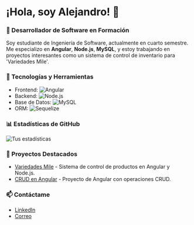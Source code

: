 # ¡Hola, soy Alejandro! 👋

### 🚀 Desarrollador de Software en Formación
Soy estudiante de Ingeniería de Software, actualmente en cuarto semestre. Me especializo en **Angular**, **Node.js**, **MySQL**, y estoy trabajando en proyectos interesantes como un sistema de control de inventario para 'Variedades Mile'. 

### 🔧 Tecnologías y Herramientas
- Frontend: ![Angular](https://img.shields.io/badge/-Angular-DD0031?logo=angular&logoColor=white)
- Backend: ![Node.js](https://img.shields.io/badge/-Node.js-339933?logo=node.js&logoColor=white)
- Base de Datos: ![MySQL](https://img.shields.io/badge/-MySQL-4479A1?logo=mysql&logoColor=white)
- ORM: ![Sequelize](https://img.shields.io/badge/-Sequelize-52B0E7?logo=sequelize&logoColor=white)

### 📊 Estadísticas de GitHub
![Tus estadísticas](https://github-readme-stats.vercel.app/api?username=Alejoxo123&show_icons=true&theme=radical)

### 📌 Proyectos Destacados
- [Variedades Mile](https://github.com/Alejoxo123/Variedades-Mile) - Sistema de control de productos en Angular y Node.js.
- [CRUD en Angular](https://github.com/Alejoxo123/Angular-CRUD) - Proyecto de Angular con operaciones CRUD.

### 📫 Contáctame
- [LinkedIn](https://www.linkedin.com/in/alejandro)
- [Correo](mailto:alejandro@example.com)

